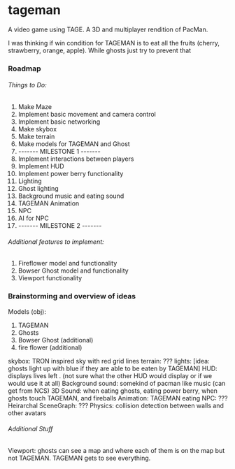 # tageman
A video game using TAGE. A 3D and multiplayer rendition of PacMan.

I was thinking if win condition for TAGEMAN is to eat all the fruits (cherry, strawberry, orange, apple). While ghosts just try to prevent that


### Roadmap
###### Things to Do:
1. Make Maze
2. Implement basic movement and camera control
3. Implement basic networking
4. Make skybox
5. Make terrain
6. Make models for TAGEMAN and Ghost
7. ------- MILESTONE 1 -------
8. Implement interactions between players
9. Implement HUD
10. Implement power berry functionality
11. Lighting
12. Ghost lighting
13. Background music and eating sound
14. TAGEMAN Animation
15. NPC
16. AI for NPC
17. ------- MILESTONE 2 -------

###### Additional features to implement:
1. Fireflower model and functionality
2. Bowser Ghost model and functionality
3. Viewport functionality

### Brainstorming and overview of ideas
Models (obj):
1. TAGEMAN
2. Ghosts
3. Bowser Ghost (additional)
4. fire flower (additional)

skybox: TRON inspired sky with red grid lines
terrain: ???
lights: [idea: ghosts light up with blue if they are able to be eaten by TAGEMAN]
HUD: displays lives left . (not sure what the other HUD would display or if we would use it at all)
Background sound: somekind of pacman like music (can get from NCS)
3D Sound: when eating ghosts, eating power berry, when ghosts touch TAGEMAN, and fireballs
Animation: TAGEMAN eating
NPC: ???
Heirarchal SceneGraph: ???
Physics: collision detection between walls and other avatars

###### Additional Stuff
Viewport: ghosts can see a map and where each of them is on the map but not TAGEMAN. TAGEMAN gets to see everything.
